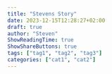 ```yaml
---
title: "Stevens Story"
date: 2023-12-15T12:28:27+02:00
draft: true
author: "Steven"
ShowReadingTime: true
ShowShareButtons: true
tags: ["tag1", "tag2", "tag3"]
categories: ["cat1", "cat2"]
---
```

